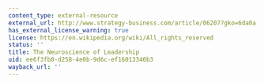 ```yaml
---
content_type: external-resource
external_url: http://www.strategy-business.com/article/06207?gko=6da0a
has_external_license_warning: true
license: https://en.wikipedia.org/wiki/All_rights_reserved
status: ''
title: The Neuroscience of Leadership
uid: ee6f3fb0-d258-4e0b-9d6c-ef16013340b3
wayback_url: ''
---
```

